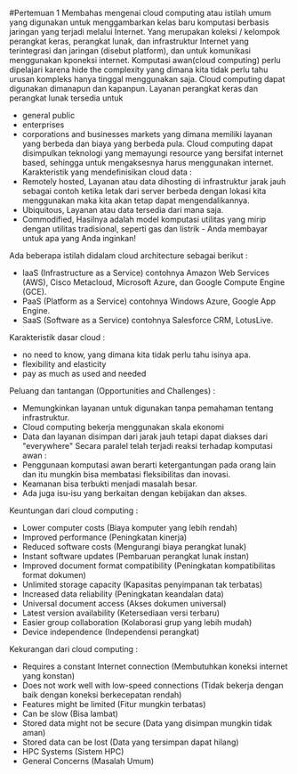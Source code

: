 #Pertemuan 1
Membahas mengenai cloud computing atau istilah umum yang digunakan untuk menggambarkan kelas baru komputasi berbasis jaringan yang terjadi melalui Internet. Yang merupakan koleksi / kelompok perangkat keras, perangkat lunak, dan infrastruktur Internet yang terintegrasi dan jaringan (disebut platform), dan untuk komunikasi menggunakan kponeksi internet. Komputasi awan(cloud computing) perlu dipelajari karena hide the complexity yang dimana kita tidak perlu tahu urusan kompleks hanya tinggal menggunakan saja. Cloud computing dapat digunakan dimanapun dan kapanpun. Layanan perangkat keras dan perangkat lunak tersedia untuk
- general public
- enterprises
- corporations and businesses markets
yang dimana memiliki layanan yang berbeda dan biaya yang berbeda pula. Cloud computing dapat disimpulkan teknologi yang memayungi resource yang bersifat internet based, sehingga untuk mengaksesnya harus menggunakan internet.
Karakteristik yang mendefinisikan cloud data : 
- Remotely hosted, Layanan atau data dihosting di infrastruktur jarak jauh sebagai contoh ketika letak dari server berbeda dengan lokasi kita menggunakan maka kita akan tetap dapat mengendalikannya.
- Ubiquitous, Layanan atau data tersedia dari mana saja.
- Commodified, Hasilnya adalah model komputasi utilitas yang mirip dengan utilitas tradisional, seperti gas dan listrik - Anda membayar untuk apa yang Anda inginkan!

Ada beberapa istilah didalam cloud architecture sebagai berikut : 
- IaaS (Infrastructure as a Service) contohnya Amazon Web Services (AWS), Cisco Metacloud, Microsoft Azure, dan Google Compute Engine (GCE).    
- PaaS (Platform as a Service) contohnya Windows Azure, Google App Engine.
- SaaS (Software as a Service) contohnya Salesforce CRM, LotusLive.

Karakteristik dasar cloud :
- no need to know, yang dimana kita tidak perlu tahu isinya apa.
- flexibility and elasticity
- pay as much as used and needed

Peluang dan tantangan (Opportunities and Challenges) : 
- Memungkinkan layanan untuk digunakan tanpa pemahaman tentang infrastruktur.
- Cloud computing bekerja menggunakan skala ekonomi
- Data dan layanan disimpan dari jarak jauh tetapi dapat diakses dari "everywhere"
Secara paralel telah terjadi reaksi terhadap komputasi awan :
- Penggunaan komputasi awan berarti ketergantungan pada orang lain dan itu mungkin bisa membatasi fleksibilitas dan inovasi.
- Keamanan bisa terbukti menjadi masalah besar.
- Ada juga isu-isu yang berkaitan dengan kebijakan dan akses.

Keuntungan dari cloud computing : 
- Lower computer costs (Biaya komputer yang lebih rendah)
- Improved performance (Peningkatan kinerja)
- Reduced software costs (Mengurangi biaya perangkat lunak)
- Instant software updates (Pembaruan perangkat lunak instan)
- Improved document format compatibility (Peningkatan kompatibilitas format dokumen)
- Unlimited storage capacity (Kapasitas penyimpanan tak terbatas)
- Increased data reliability (Peningkatan keandalan data)
- Universal document access (Akses dokumen universal)
- Latest version availability (Ketersediaan versi terbaru)
- Easier group collaboration (Kolaborasi grup yang lebih mudah)
- Device independence (Independensi perangkat)

Kekurangan dari cloud computing : 
- Requires a constant Internet connection (Membutuhkan koneksi internet yang konstan)
- Does not work well with low-speed connections (Tidak bekerja dengan baik dengan koneksi berkecepatan rendah)
- Features might be limited (Fitur mungkin terbatas)
- Can be slow (Bisa lambat)
- Stored data might not be secure (Data yang disimpan mungkin tidak aman)
- Stored data can be lost (Data yang tersimpan dapat hilang)
- HPC Systems (Sistem HPC)
- General Concerns (Masalah Umum)